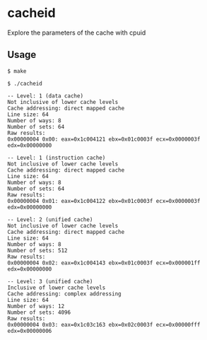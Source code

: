 # cacheid
Explore the parameters of the cache with cpuid

## Usage

    $ make

    $ ./cacheid 

    -- Level: 1 (data cache)
    Not inclusive of lower cache levels
    Cache addressing: direct mapped cache
    Line size: 64
    Number of ways: 8
    Number of sets: 64
    Raw results:
    0x00000004 0x00: eax=0x1c004121 ebx=0x01c0003f ecx=0x0000003f edx=0x00000000

    -- Level: 1 (instruction cache)
    Not inclusive of lower cache levels
    Cache addressing: direct mapped cache
    Line size: 64
    Number of ways: 8
    Number of sets: 64
    Raw results:
    0x00000004 0x01: eax=0x1c004122 ebx=0x01c0003f ecx=0x0000003f edx=0x00000000

    -- Level: 2 (unified cache)
    Not inclusive of lower cache levels
    Cache addressing: direct mapped cache
    Line size: 64
    Number of ways: 8
    Number of sets: 512
    Raw results:
    0x00000004 0x02: eax=0x1c004143 ebx=0x01c0003f ecx=0x000001ff edx=0x00000000

    -- Level: 3 (unified cache)
    Inclusive of lower cache levels
    Cache addressing: complex addressing
    Line size: 64
    Number of ways: 12
    Number of sets: 4096
    Raw results:
    0x00000004 0x03: eax=0x1c03c163 ebx=0x02c0003f ecx=0x00000fff edx=0x00000006


